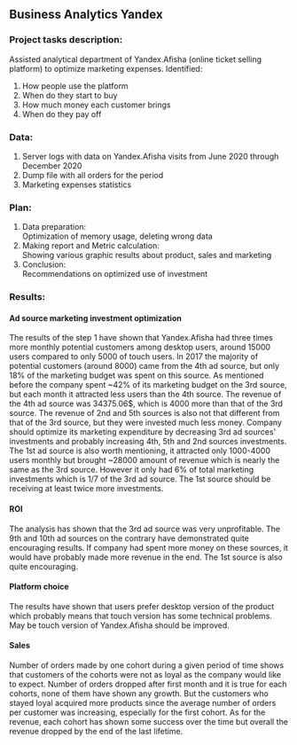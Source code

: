 ## Business Analytics Yandex
### Project tasks description:<br>
Assisted analytical department of Yandex.Afisha (online ticket selling platform) to optimize marketing expenses. Identified:<br> 
1. How people use the platform
2. When do they start to buy
3. How much money each customer brings
4. When do they pay off

### Data:
1. Server logs with data on Yandex.Afisha visits from June 2020 through December 2020
2. Dump file with all orders for the period
3. Marketing expenses statistics

### Plan:

1. Data preparation:<br>Optimization of memory usage, deleting wrong data
2. Making report and Metric calculation:<br>Showing various graphic results about product, sales and marketing
3. Conclusion:<br>Recommendations on optimized use of investment


### Results:
#### Ad source marketing investment optimization
The results of the step 1 have shown that Yandex.Afisha had three times more monthly potential customers among desktop users, around 15000 users compared to only 5000 of touch users. In 2017 the majority of potential customers (around 8000) came from the 4th ad source, but only 18% of the marketing budget was spent on this source. As mentioned before the company spent ~42% of its marketing budget on the 3rd source, but each month it attracted less users than the 4th source. The revenue of the 4th ad source was 34375.06$, which is 4000 more than that of the 3rd source. The revenue of 2nd and 5th sources is also not that different from that of the 3rd source, but they were invested much less money. Company should optimize its marketing expenditure by decreasing 3rd ad sources' investments and probably increasing 4th, 5th and 2nd sources investments.<br>
The 1st ad source is also worth mentioning, it attracted only 1000-4000 users monthly but brought ~28000 amount of revenue which is nearly the same as the 3rd source. However it only had 6% of total marketing investments which is 1/7 of the 3rd ad source. The 1st source should be receiving at least twice more investments.
#### ROI
The analysis has shown that the 3rd ad source was very unprofitable. The 9th and 10th ad sources on the contrary have demonstrated quite encouraging results. If company had spent more money on these sources, it would have probably made more revenue in the end. The 1st source is also quite encouraging.
#### Platform choice
The results have shown that users prefer desktop version of the product which probably means that touch version has some technical problems. May be touch version of Yandex.Afisha should be improved.
#### Sales
Number of orders made by one cohort during a given period of time shows that customers of the cohorts were not as loyal as the company would like to expect. Number of orders dropped after first month and it is true for each cohorts, none of them have shown any growth. But the customers who stayed loyal acquired more products since the average number of orders per customer was increasing, especially for the first cohort. As for the revenue, each cohort has shown some success over the time but overall the revenue dropped by the end of the last lifetime. 
